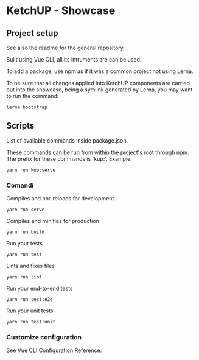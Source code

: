 # KetchUP - Showcase

## Project setup
See also the readme for the general repository.

Built using Vue CLI, all its intruments are can be used.

To add a package, use npm as if it was a common project not using Lerna.

To be sure that all changes applied into KetchUP components are carried out into the showcase,
being a symlink generated by Lerna, you may want to run the command:
```
lerna bootstrap
```

## Scripts
List of available commands inside package.json.

These commands can be run from within the project's root through npm.
The prefix for these commands is 'kup:'. Example:
```
yarn run kup:serve
```

### Comandi

Compiles and hot-reloads for development
```
yarn run serve
```

Compiles and minifies for production
```
yarn run build
```

Run your tests
```
yarn run test
```

Lints and fixes files
```
yarn run lint
```

Run your end-to-end tests
```
yarn run test:e2e
```

Run your unit tests
```
yarn run test:unit
```

### Customize configuration
See [Vue CLI Configuration Reference](https://cli.vuejs.org/config/).
